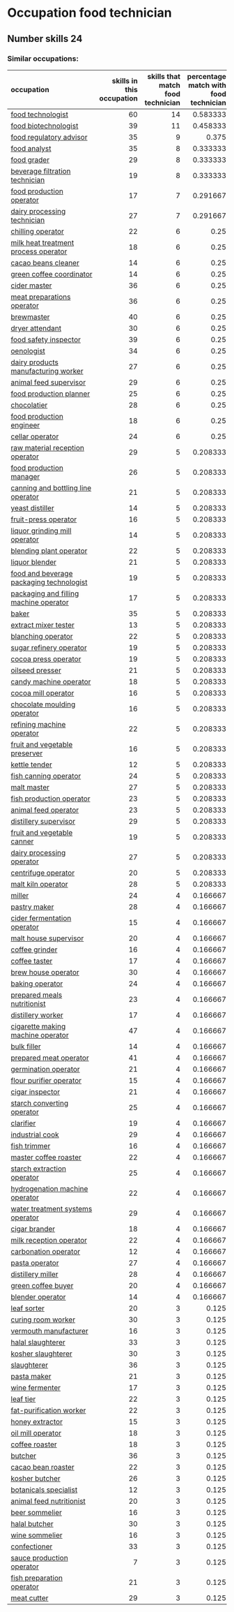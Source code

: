 # Occupation food technician
## Number skills 24
### Similar occupations:
| occupation                                                                              |   skills in this occupation |   skills that match food technician |   percentage match with food technician |   skills not in food technician |
|:----------------------------------------------------------------------------------------|----------------------------:|------------------------------------:|----------------------------------------:|--------------------------------:|
| [food technologist](food_technologist.md)                                               |                          60 |                                  14 |                                0.583333 |                              46 |
| [food biotechnologist](food_biotechnologist.md)                                         |                          39 |                                  11 |                                0.458333 |                              28 |
| [food regulatory advisor](food_regulatory_advisor.md)                                   |                          35 |                                   9 |                                0.375    |                              26 |
| [food analyst](food_analyst.md)                                                         |                          35 |                                   8 |                                0.333333 |                              27 |
| [food grader](food_grader.md)                                                           |                          29 |                                   8 |                                0.333333 |                              21 |
| [beverage filtration technician](beverage_filtration_technician.md)                     |                          19 |                                   8 |                                0.333333 |                              11 |
| [food production operator](food_production_operator.md)                                 |                          17 |                                   7 |                                0.291667 |                              10 |
| [dairy processing technician](dairy_processing_technician.md)                           |                          27 |                                   7 |                                0.291667 |                              20 |
| [chilling operator](chilling_operator.md)                                               |                          22 |                                   6 |                                0.25     |                              16 |
| [milk heat treatment process operator](milk_heat_treatment_process_operator.md)         |                          18 |                                   6 |                                0.25     |                              12 |
| [cacao beans cleaner](cacao_beans_cleaner.md)                                           |                          14 |                                   6 |                                0.25     |                               8 |
| [green coffee coordinator](green coffee coordinator.md)                                 |                          14 |                                   6 |                                0.25     |                               8 |
| [cider master](cider_master.md)                                                         |                          36 |                                   6 |                                0.25     |                              30 |
| [meat preparations operator](meat_preparations_operator.md)                             |                          36 |                                   6 |                                0.25     |                              30 |
| [brewmaster](brewmaster.md)                                                             |                          40 |                                   6 |                                0.25     |                              34 |
| [dryer attendant](dryer_attendant.md)                                                   |                          30 |                                   6 |                                0.25     |                              24 |
| [food safety inspector](food_safety_inspector.md)                                       |                          39 |                                   6 |                                0.25     |                              33 |
| [oenologist](oenologist.md)                                                             |                          34 |                                   6 |                                0.25     |                              28 |
| [dairy products manufacturing worker](dairy_products_manufacturing_worker.md)           |                          27 |                                   6 |                                0.25     |                              21 |
| [animal feed supervisor](animal_feed_supervisor.md)                                     |                          29 |                                   6 |                                0.25     |                              23 |
| [food production planner](food_production_planner.md)                                   |                          25 |                                   6 |                                0.25     |                              19 |
| [chocolatier](chocolatier.md)                                                           |                          28 |                                   6 |                                0.25     |                              22 |
| [food production engineer](food_production_engineer.md)                                 |                          18 |                                   6 |                                0.25     |                              12 |
| [cellar operator](cellar_operator.md)                                                   |                          24 |                                   6 |                                0.25     |                              18 |
| [raw material reception operator](raw_material_reception_operator.md)                   |                          29 |                                   5 |                                0.208333 |                              24 |
| [food production manager](food_production_manager.md)                                   |                          26 |                                   5 |                                0.208333 |                              21 |
| [canning and bottling line operator](canning_and_bottling_line_operator.md)             |                          21 |                                   5 |                                0.208333 |                              16 |
| [yeast distiller](yeast_distiller.md)                                                   |                          14 |                                   5 |                                0.208333 |                               9 |
| [fruit-press operator](fruit-press_operator.md)                                         |                          16 |                                   5 |                                0.208333 |                              11 |
| [liquor grinding mill operator](liquor_grinding_mill_operator.md)                       |                          14 |                                   5 |                                0.208333 |                               9 |
| [blending plant operator](blending_plant_operator.md)                                   |                          22 |                                   5 |                                0.208333 |                              17 |
| [liquor blender](liquor_blender.md)                                                     |                          21 |                                   5 |                                0.208333 |                              16 |
| [food and beverage packaging technologist](food_and_beverage_packaging_technologist.md) |                          19 |                                   5 |                                0.208333 |                              14 |
| [packaging and filling machine operator](packaging_and_filling_machine_operator.md)     |                          17 |                                   5 |                                0.208333 |                              12 |
| [baker](baker.md)                                                                       |                          35 |                                   5 |                                0.208333 |                              30 |
| [extract mixer tester](extract_mixer_tester.md)                                         |                          13 |                                   5 |                                0.208333 |                               8 |
| [blanching operator](blanching_operator.md)                                             |                          22 |                                   5 |                                0.208333 |                              17 |
| [sugar refinery operator](sugar_refinery_operator.md)                                   |                          19 |                                   5 |                                0.208333 |                              14 |
| [cocoa press operator](cocoa_press_operator.md)                                         |                          19 |                                   5 |                                0.208333 |                              14 |
| [oilseed presser](oilseed_presser.md)                                                   |                          21 |                                   5 |                                0.208333 |                              16 |
| [candy machine operator](candy_machine_operator.md)                                     |                          18 |                                   5 |                                0.208333 |                              13 |
| [cocoa mill operator](cocoa_mill_operator.md)                                           |                          16 |                                   5 |                                0.208333 |                              11 |
| [chocolate moulding operator](chocolate_moulding_operator.md)                           |                          16 |                                   5 |                                0.208333 |                              11 |
| [refining machine operator](refining_machine_operator.md)                               |                          22 |                                   5 |                                0.208333 |                              17 |
| [fruit and vegetable preserver](fruit_and_vegetable_preserver.md)                       |                          16 |                                   5 |                                0.208333 |                              11 |
| [kettle tender](kettle_tender.md)                                                       |                          12 |                                   5 |                                0.208333 |                               7 |
| [fish canning operator](fish_canning_operator.md)                                       |                          24 |                                   5 |                                0.208333 |                              19 |
| [malt master](malt_master.md)                                                           |                          27 |                                   5 |                                0.208333 |                              22 |
| [fish production operator](fish_production_operator.md)                                 |                          23 |                                   5 |                                0.208333 |                              18 |
| [animal feed operator](animal_feed_operator.md)                                         |                          23 |                                   5 |                                0.208333 |                              18 |
| [distillery supervisor](distillery_supervisor.md)                                       |                          29 |                                   5 |                                0.208333 |                              24 |
| [fruit and vegetable canner](fruit_and_vegetable_canner.md)                             |                          19 |                                   5 |                                0.208333 |                              14 |
| [dairy processing operator](dairy_processing_operator.md)                               |                          27 |                                   5 |                                0.208333 |                              22 |
| [centrifuge operator](centrifuge_operator.md)                                           |                          20 |                                   5 |                                0.208333 |                              15 |
| [malt kiln operator](malt_kiln_operator.md)                                             |                          28 |                                   5 |                                0.208333 |                              23 |
| [miller](miller.md)                                                                     |                          24 |                                   4 |                                0.166667 |                              20 |
| [pastry maker](pastry_maker.md)                                                         |                          28 |                                   4 |                                0.166667 |                              24 |
| [cider fermentation operator](cider_fermentation_operator.md)                           |                          15 |                                   4 |                                0.166667 |                              11 |
| [malt house supervisor](malt_house_supervisor.md)                                       |                          20 |                                   4 |                                0.166667 |                              16 |
| [coffee grinder](coffee_grinder.md)                                                     |                          16 |                                   4 |                                0.166667 |                              12 |
| [coffee taster](coffee_taster.md)                                                       |                          17 |                                   4 |                                0.166667 |                              13 |
| [brew house operator](brew_house_operator.md)                                           |                          30 |                                   4 |                                0.166667 |                              26 |
| [baking operator](baking_operator.md)                                                   |                          24 |                                   4 |                                0.166667 |                              20 |
| [prepared meals nutritionist](prepared_meals_nutritionist.md)                           |                          23 |                                   4 |                                0.166667 |                              19 |
| [distillery worker](distillery_worker.md)                                               |                          17 |                                   4 |                                0.166667 |                              13 |
| [cigarette making machine operator](cigarette_making_machine_operator.md)               |                          47 |                                   4 |                                0.166667 |                              43 |
| [bulk filler](bulk_filler.md)                                                           |                          14 |                                   4 |                                0.166667 |                              10 |
| [prepared meat operator](prepared_meat_operator.md)                                     |                          41 |                                   4 |                                0.166667 |                              37 |
| [germination operator](germination_operator.md)                                         |                          21 |                                   4 |                                0.166667 |                              17 |
| [flour purifier operator](flour_purifier_operator.md)                                   |                          15 |                                   4 |                                0.166667 |                              11 |
| [cigar inspector](cigar_inspector.md)                                                   |                          21 |                                   4 |                                0.166667 |                              17 |
| [starch converting operator](starch_converting_operator.md)                             |                          25 |                                   4 |                                0.166667 |                              21 |
| [clarifier](clarifier.md)                                                               |                          19 |                                   4 |                                0.166667 |                              15 |
| [industrial cook](industrial_cook.md)                                                   |                          29 |                                   4 |                                0.166667 |                              25 |
| [fish trimmer](fish_trimmer.md)                                                         |                          16 |                                   4 |                                0.166667 |                              12 |
| [master coffee roaster](master_coffee_roaster.md)                                       |                          22 |                                   4 |                                0.166667 |                              18 |
| [starch extraction operator](starch_extraction_operator.md)                             |                          25 |                                   4 |                                0.166667 |                              21 |
| [hydrogenation machine operator](hydrogenation_machine_operator.md)                     |                          22 |                                   4 |                                0.166667 |                              18 |
| [water treatment systems operator](water_treatment_systems_operator.md)                 |                          29 |                                   4 |                                0.166667 |                              25 |
| [cigar brander](cigar_brander.md)                                                       |                          18 |                                   4 |                                0.166667 |                              14 |
| [milk reception operator](milk_reception_operator.md)                                   |                          22 |                                   4 |                                0.166667 |                              18 |
| [carbonation operator](carbonation_operator.md)                                         |                          12 |                                   4 |                                0.166667 |                               8 |
| [pasta operator](pasta_operator.md)                                                     |                          27 |                                   4 |                                0.166667 |                              23 |
| [distillery miller](distillery_miller.md)                                               |                          28 |                                   4 |                                0.166667 |                              24 |
| [green coffee buyer](green_coffee_buyer.md)                                             |                          20 |                                   4 |                                0.166667 |                              16 |
| [blender operator](blender_operator.md)                                                 |                          14 |                                   4 |                                0.166667 |                              10 |
| [leaf sorter](leaf_sorter.md)                                                           |                          20 |                                   3 |                                0.125    |                              17 |
| [curing room worker](curing_room_worker.md)                                             |                          30 |                                   3 |                                0.125    |                              27 |
| [vermouth manufacturer](vermouth_manufacturer.md)                                       |                          16 |                                   3 |                                0.125    |                              13 |
| [halal slaughterer](halal_slaughterer.md)                                               |                          33 |                                   3 |                                0.125    |                              30 |
| [kosher slaughterer](kosher_slaughterer.md)                                             |                          30 |                                   3 |                                0.125    |                              27 |
| [slaughterer](slaughterer.md)                                                           |                          36 |                                   3 |                                0.125    |                              33 |
| [pasta maker](pasta_maker.md)                                                           |                          21 |                                   3 |                                0.125    |                              18 |
| [wine fermenter](wine_fermenter.md)                                                     |                          17 |                                   3 |                                0.125    |                              14 |
| [leaf tier](leaf_tier.md)                                                               |                          22 |                                   3 |                                0.125    |                              19 |
| [fat-purification worker](fat-purification_worker.md)                                   |                          22 |                                   3 |                                0.125    |                              19 |
| [honey extractor](honey_extractor.md)                                                   |                          15 |                                   3 |                                0.125    |                              12 |
| [oil mill operator](oil_mill_operator.md)                                               |                          18 |                                   3 |                                0.125    |                              15 |
| [coffee roaster](coffee_roaster.md)                                                     |                          18 |                                   3 |                                0.125    |                              15 |
| [butcher](butcher.md)                                                                   |                          36 |                                   3 |                                0.125    |                              33 |
| [cacao bean roaster](cacao_bean_roaster.md)                                             |                          22 |                                   3 |                                0.125    |                              19 |
| [kosher butcher](kosher_butcher.md)                                                     |                          26 |                                   3 |                                0.125    |                              23 |
| [botanicals specialist](botanicals_specialist.md)                                       |                          12 |                                   3 |                                0.125    |                               9 |
| [animal feed nutritionist](animal_feed_nutritionist.md)                                 |                          20 |                                   3 |                                0.125    |                              17 |
| [beer sommelier](beer_sommelier.md)                                                     |                          16 |                                   3 |                                0.125    |                              13 |
| [halal butcher](halal_butcher.md)                                                       |                          30 |                                   3 |                                0.125    |                              27 |
| [wine sommelier](wine_sommelier.md)                                                     |                          16 |                                   3 |                                0.125    |                              13 |
| [confectioner](confectioner.md)                                                         |                          33 |                                   3 |                                0.125    |                              30 |
| [sauce production operator](sauce_production_operator.md)                               |                           7 |                                   3 |                                0.125    |                               4 |
| [fish preparation operator](fish_preparation_operator.md)                               |                          21 |                                   3 |                                0.125    |                              18 |
| [meat cutter](meat_cutter.md)                                                           |                          29 |                                   3 |                                0.125    |                              26 |
